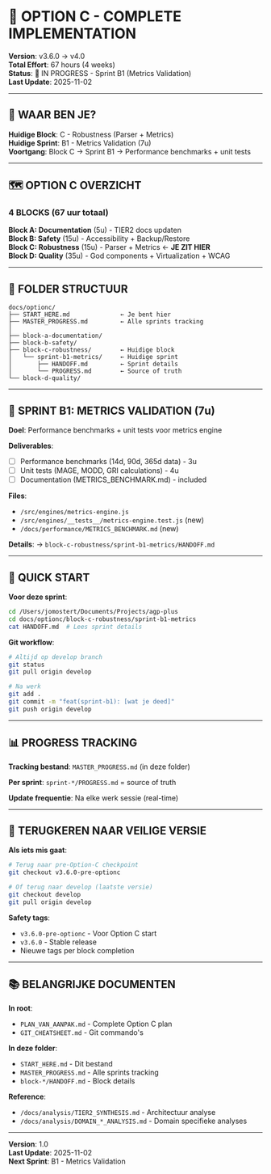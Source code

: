 # 🎯 OPTION C - COMPLETE IMPLEMENTATION

**Version**: v3.6.0 → v4.0  
**Total Effort**: 67 hours (4 weeks)  
**Status**: 🔄 IN PROGRESS - Sprint B1 (Metrics Validation)  
**Last Update**: 2025-11-02

---

## 📍 WAAR BEN JE?

**Huidige Block**: C - Robustness (Parser + Metrics)  
**Huidige Sprint**: B1 - Metrics Validation (7u)  
**Voortgang**: Block C → Sprint B1 → Performance benchmarks + unit tests

---

## 🗺️ OPTION C OVERZICHT

### 4 BLOCKS (67 uur totaal)

**Block A: Documentation** (5u) - TIER2 docs updaten  
**Block B: Safety** (15u) - Accessibility + Backup/Restore  
**Block C: Robustness** (15u) - Parser + Metrics ← **JE ZIT HIER**  
**Block D: Quality** (35u) - God components + Virtualization + WCAG

---

## 📂 FOLDER STRUCTUUR

```
docs/optionc/
├── START_HERE.md              ← Je bent hier
├── MASTER_PROGRESS.md         ← Alle sprints tracking
│
├── block-a-documentation/
├── block-b-safety/
├── block-c-robustness/        ← Huidige block
│   └── sprint-b1-metrics/     ← Huidige sprint
│       ├── HANDOFF.md         ← Sprint details
│       └── PROGRESS.md        ← Source of truth
└── block-d-quality/
```

---

## 🎯 SPRINT B1: METRICS VALIDATION (7u)

**Doel**: Performance benchmarks + unit tests voor metrics engine

**Deliverables**:
- [ ] Performance benchmarks (14d, 90d, 365d data) - 3u
- [ ] Unit tests (MAGE, MODD, GRI calculations) - 4u
- [ ] Documentation (METRICS_BENCHMARK.md) - included

**Files**:
- `/src/engines/metrics-engine.js`
- `/src/engines/__tests__/metrics-engine.test.js` (new)
- `/docs/performance/METRICS_BENCHMARK.md` (new)

**Details**: → `block-c-robustness/sprint-b1-metrics/HANDOFF.md`

---

## 🚀 QUICK START

**Voor deze sprint**:
```bash
cd /Users/jomostert/Documents/Projects/agp-plus
cd docs/optionc/block-c-robustness/sprint-b1-metrics
cat HANDOFF.md  # Lees sprint details
```

**Git workflow**:
```bash
# Altijd op develop branch
git status
git pull origin develop

# Na werk
git add .
git commit -m "feat(sprint-b1): [wat je deed]"
git push origin develop
```

---

## 📊 PROGRESS TRACKING

**Tracking bestand**: `MASTER_PROGRESS.md` (in deze folder)

**Per sprint**: `sprint-*/PROGRESS.md` = source of truth

**Update frequentie**: Na elke werk sessie (real-time)

---

## 🔄 TERUGKEREN NAAR VEILIGE VERSIE

**Als iets mis gaat**:
```bash
# Terug naar pre-Option-C checkpoint
git checkout v3.6.0-pre-optionc

# Of terug naar develop (laatste versie)
git checkout develop
git pull origin develop
```

**Safety tags**:
- `v3.6.0-pre-optionc` - Voor Option C start
- `v3.6.0` - Stable release
- Nieuwe tags per block completion

---

## 📚 BELANGRIJKE DOCUMENTEN

**In root**:
- `PLAN_VAN_AANPAK.md` - Complete Option C plan
- `GIT_CHEATSHEET.md` - Git commando's

**In deze folder**:
- `START_HERE.md` - Dit bestand
- `MASTER_PROGRESS.md` - Alle sprints tracking
- `block-*/HANDOFF.md` - Block details

**Reference**:
- `/docs/analysis/TIER2_SYNTHESIS.md` - Architectuur analyse
- `/docs/analysis/DOMAIN_*_ANALYSIS.md` - Domain specifieke analyses

---

**Version**: 1.0  
**Last Update**: 2025-11-02  
**Next Sprint**: B1 - Metrics Validation
